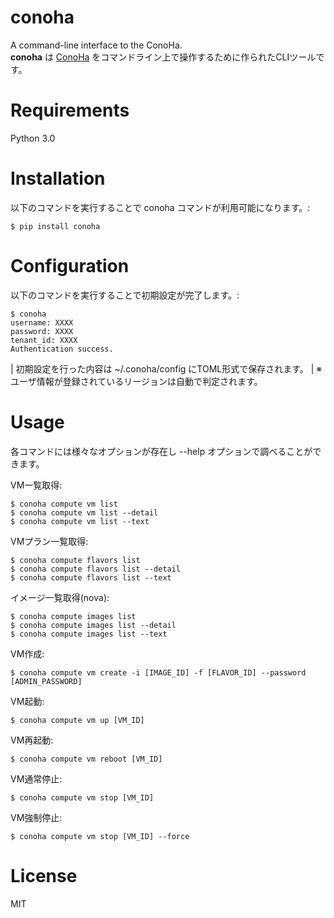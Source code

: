 conoha
======

A command-line interface to the ConoHa.  
**conoha** は [ConoHa](https://www.conoha.jp/)
  をコマンドライン上で操作するために作られたCLIツールです。

Requirements
============

Python 3.0

Installation
============

以下のコマンドを実行することで conoha コマンドが利用可能になります。:

    $ pip install conoha

Configuration
=============

以下のコマンドを実行することで初期設定が完了します。:

    $ conoha
    username: XXXX
    password: XXXX
    tenant_id: XXXX
    Authentication success.

| 初期設定を行った内容は \~/.conoha/config にTOML形式で保存されます。
| ※ユーザ情報が登録されているリージョンは自動で判定されます。

Usage
=====

各コマンドには様々なオプションが存在し \--help
オプションで調べることができます。

VM一覧取得:

    $ conoha compute vm list
    $ conoha compute vm list --detail
    $ conoha compute vm list --text

VMプラン一覧取得:

    $ conoha compute flavors list
    $ conoha compute flavors list --detail
    $ conoha compute flavors list --text

イメージ一覧取得(nova):

    $ conoha compute images list
    $ conoha compute images list --detail
    $ conoha compute images list --text

VM作成:

    $ conoha compute vm create -i [IMAGE_ID] -f [FLAVOR_ID] --password [ADMIN_PASSWORD]

VM起動:

    $ conoha compute vm up [VM_ID]

VM再起動:

    $ conoha compute vm reboot [VM_ID]

VM通常停止:

    $ conoha compute vm stop [VM_ID]

VM強制停止:

    $ conoha compute vm stop [VM_ID] --force

License
=======

MIT

